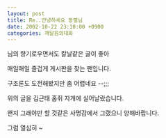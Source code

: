 ```yaml
---
layout: post
title: Re..안녕하세요 동렬님
date: 2002-10-22 23:10:00 +0900
categories: 깨달음의대화
---
```

님의 향기로우면서도 칼날같은 글이 좋아
  
매일매일 즐겁게 게시판을 찾는 팬입니다.
  
구조론도 도전해봤지만 좀 어렵네요 --;;;
  
위의 글을 김근태 홈쥐 자게에 실어날랐습니다.
  
왠지 그래야만 할 것같은 사명감에서 그랬으니 양해바랍니다.
  
그럼 열심히 ~